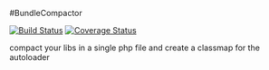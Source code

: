 #BundleCompactor

[![Build Status](https://secure.travis-ci.org/kpacha/BundleCompactor.png?branch=master)](https://travis-ci.org/kpacha/BundleCompactor) [![Coverage Status](https://coveralls.io/repos/kpacha/BundleCompactor/badge.png)](https://coveralls.io/r/kpacha/BundleCompactor)

compact your libs in a single php file and create a classmap for the autoloader

